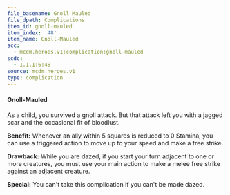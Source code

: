 ```yaml
---
file_basename: Gnoll Mauled
file_dpath: Complications
item_id: gnoll-mauled
item_index: '48'
item_name: Gnoll-Mauled
scc:
  - mcdm.heroes.v1:complication:gnoll-mauled
scdc:
  - 1.1.1:6:48
source: mcdm.heroes.v1
type: complication
---
```


#### Gnoll-Mauled

As a child, you survived a gnoll attack. But that attack left you with a jagged scar and the occasional fit of bloodlust.

**Benefit:** Whenever an ally within 5 squares is reduced to 0 Stamina, you can use a triggered action to move up to your speed and make a free strike.

**Drawback:** While you are dazed, if you start your turn adjacent to one or more creatures, you must use your main action to make a melee free strike against an adjacent creature.

**Special:** You can't take this complication if you can't be made dazed.
